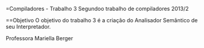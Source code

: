 =Compiladores - Trabalho 3
Segundoo trabalho de compiladores 2013/2

==Objetivo
O objetivo do trabalho 3 é a criação do Analisador Semântico de seu 
Interpretador.


Professora Mariella Berger
